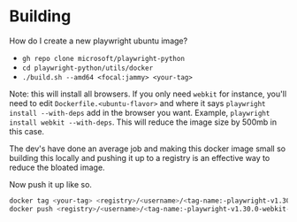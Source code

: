 # Building

How do I create a new playwright ubuntu image?

- `gh repo clone microsoft/playwright-python`
- `cd playwright-python/utils/docker`
- `./build.sh --amd64 <focal:jammy> <your-tag>`

Note: this will install all browsers. If you only need `webkit` for instance,
you'll need to edit `Dockerfile.<ubuntu-flavor>` and where it says
`playwright install --with-deps` add in the browser you want. Example,
`playwright install webkit --with-deps`. This will reduce the image size by 500mb
in this case.

The dev's have done an average job and making this docker image small so building
this locally and pushing it up to a registry is an effective way to reduce the bloated image.

Now push it up like so.

```bash
docker tag <your-tag> <registry>/<username>/<tag-name:-playwright-v1.30.0-webkit-focal>
docker push <registry>/<username>/<tag-name:-playwright-v1.30.0-webkit-focal>
```
